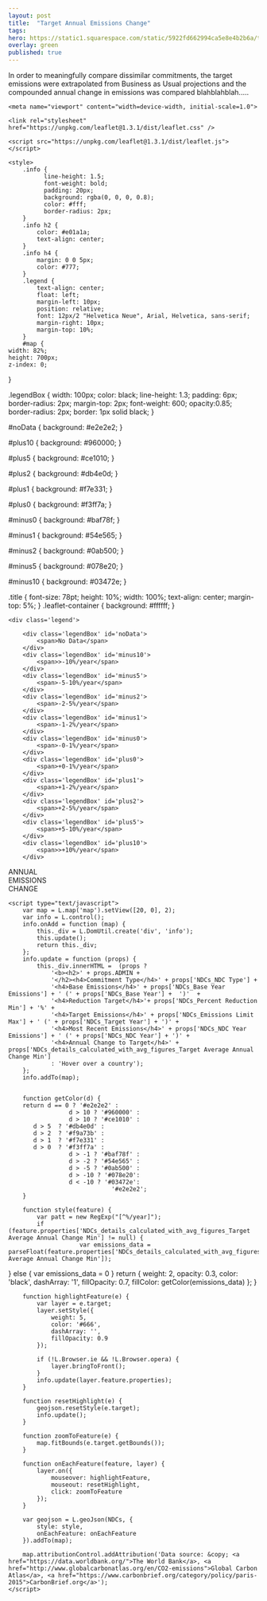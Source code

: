 ```yaml
---
layout: post
title:  "Target Annual Emissions Change"
tags:
hero: https://static1.squarespace.com/static/5922fd662994ca5e8e4b2b6a/t/59763004ff7c509e1d34766a/1500917769523/climate-change-16x9.jpg?format=1500w
overlay: green
published: true
---
```

In order to meaningfully compare dissimilar commitments, the target emissions were extrapolated from Business as Usual projections and the compounded annual change in emissions was compared blahblahblah.....

<!DOCTYPE html>
<html><link rel="stylesheet" type="text/css" href="chrome-extension://oonhlodhpiagekajjhhfimfgeagjnnop/css/storify-common.css"><head><meta http-equiv="Content-Type" content="text/html; charset=UTF-8">
	<title>Paris Climate Accords (2015) - Projected Annual Emissions Change</title>
	<meta charset="utf-8">

	<meta name="viewport" content="width=device-width, initial-scale=1.0">

	<link rel="stylesheet" href="https://unpkg.com/leaflet@1.3.1/dist/leaflet.css" />

	<script src="https://unpkg.com/leaflet@1.3.1/dist/leaflet.js"></script>

	<style>
		.info {
			  line-height: 1.5;
			  font-weight: bold;
			  padding: 20px;
			  background: rgba(0, 0, 0, 0.8);
			  color: #fff;
			  border-radius: 2px;
		}
		.info h2 {
			color: #e01a1a;
			text-align: center;
		}
		.info h4 {
			margin: 0 0 5px;
			color: #777;
		}
		.legend {
			text-align: center;
			float: left;
			margin-left: 10px;
			position: relative;
			font: 12px/2 "Helvetica Neue", Arial, Helvetica, sans-serif;
			margin-right: 10px;
			margin-top: 10%;
		}
		#map {
    width: 82%;
    height: 700px;
    z-index: 0;
}

.legendBox {
	width: 100px;
	color: black;
	line-height: 1.3;
	padding: 6px;
	border-radius: 2px;
	margin-top: 2px;
	font-weight: 600;
	opacity:0.85;
	border-radius: 2px;
	border: 1px solid black;
}

#noData {
	background: #e2e2e2;
}

#plus10 {
	background: #960000;
}

#plus5 {
	background: #ce1010;
}

#plus2 {
	background: #db4e0d;
}

#plus1 {
	background: #f7e331;
}

#plus0 {
	background: #f3ff7a;
}

#minus0 {
	background: #baf78f;
}

#minus1 {
	background: #54e565;
}

#minus2 {
	background: #0ab500;
}

#minus5 {
	background: #078e20;
}

#minus10 {
	background: #03472e;
}


.title {
	font-size: 78pt;
	height: 10%;
	width: 100%;
	text-align: center;
	margin-top: 5%;
}
.leaflet-container {
    background: #ffffff;
}
	</style>

</head>

<body>

	<div class='legend'>

		<div class='legendBox' id='noData'>
			<span>No Data</span>
		</div>
		<div class='legendBox' id='minus10'>
			<span>>-10%/year</span>
		</div>
		<div class='legendBox' id='minus5'>
			<span>-5-10%/year</span>
		</div>
		<div class='legendBox' id='minus2'>
			<span>-2-5%/year</span>
		</div>
		<div class='legendBox' id='minus1'>
			<span>-1-2%/year</span>
		</div>
		<div class='legendBox' id='minus0'>
			<span>-0-1%/year</span>
		</div>
		<div class='legendBox' id='plus0'>
			<span>+0-1%/year</span>
		</div>
		<div class='legendBox' id='plus1'>
			<span>+1-2%/year</span>
		</div>
		<div class='legendBox' id='plus2'>
			<span>+2-5%/year</span>
		</div>
		<div class='legendBox' id='plus5'>
			<span>+5-10%/year</span>
		</div>
		<div class='legendBox' id='plus10'>
			<span>>+10%/year</span>
		</div>
</div>

<div id = "map">
	<div class='title'>ANNUAL<br>EMISSIONS<br>CHANGE</div>
</div>


  <script src="./maps/NDCs_details_fixed.geojson"></script>
	<script type="text/javascript">
		var map = L.map('map').setView([20, 0], 2);
		var info = L.control();
		info.onAdd = function (map) {
			this._div = L.DomUtil.create('div', 'info');
			this.update();
			return this._div;
		};
		info.update = function (props) {
			this._div.innerHTML =  (props ?
				'<b><h2>' + props.ADMIN +
				'</h2><h4>Commitment Type</h4>' + props['NDCs_NDC Type'] +
				'<h4>Base Emissions</h4>' + props['NDCs_Base Year Emissions'] + ' (' + props['NDCs_Base Year'] +  ')'  +
				'<h4>Reduction Target</h4>'+ props['NDCs_Percent Reduction Min'] + '%' +
				'<h4>Target Emissions</h4>' + props['NDCs_Emissions Limit Max'] + ' (' + props['NDCs_Target Year'] + ')' +
				'<h4>Most Recent Emissions</h4>' + props['NDCs_NDC Year Emissions'] + ' (' + props['NDCs_NDC Year'] + ')' +
				'<h4>Annual Change to Target</h4>' + props['NDCs_details_calculated_with_avg_figures_Target Average Annual Change Min']
				: 'Hover over a country');
		};
		info.addTo(map);


		function getColor(d) {
		return d == 0 ? '#e2e2e2' :
					 d > 10 ? '#960000' :
					 d > 10 ? '#ce1010' :
           d > 5  ? '#db4e0d' :
           d > 2  ? '#f9a73b' :
           d > 1  ? '#f7e331' :
           d > 0  ? '#f3ff7a' :
					 d > -1 ? '#baf78f' :
					 d > -2 ? '#54e565' :
					 d > -5 ? '#0ab500' :
					 d > -10 ? '#078e20':
					 d < -10 ? '#03472e':
		      					 '#e2e2e2';
		}

		function style(feature) {
			var patt = new RegExp("[^%/year]");
			if (feature.properties['NDCs_details_calculated_with_avg_figures_Target Average Annual Change Min'] != null) {
						var emissions_data = parseFloat(feature.properties['NDCs_details_calculated_with_avg_figures_Target Average Annual Change Min']);
}
			else {
						var emissions_data = 0
}
			return {
				weight: 2,
				opacity: 0.3,
				color: 'black',
				dashArray: '1',
				fillOpacity: 0.7,
				fillColor: getColor(emissions_data)
			};
		}

		function highlightFeature(e) {
			var layer = e.target;
			layer.setStyle({
				weight: 5,
				color: '#666',
				dashArray: '',
				fillOpacity: 0.9
			});

			if (!L.Browser.ie && !L.Browser.opera) {
				layer.bringToFront();
			}
			info.update(layer.feature.properties);
		}

		function resetHighlight(e) {
			geojson.resetStyle(e.target);
			info.update();
		}

		function zoomToFeature(e) {
			map.fitBounds(e.target.getBounds());
		}

		function onEachFeature(feature, layer) {
			layer.on({
				mouseover: highlightFeature,
				mouseout: resetHighlight,
				click: zoomToFeature
			});
		}

		var geojson = L.geoJson(NDCs, {
			style: style,
			onEachFeature: onEachFeature
		}).addTo(map);

		map.attributionControl.addAttribution('Data source: &copy; <a href="https://data.worldbank.org/">The World Bank</a>, <a href="http://www.globalcarbonatlas.org/en/CO2-emissions">Global Carbon Atlas</a>, <a href="https://www.carbonbrief.org/category/policy/paris-2015">CarbonBrief.org</a>');
	</script>

</body>
</html>
